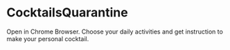 # CocktailsQuarantine
Open in Chrome Browser. Choose your daily activities and get instruction to make your personal cocktail. 
